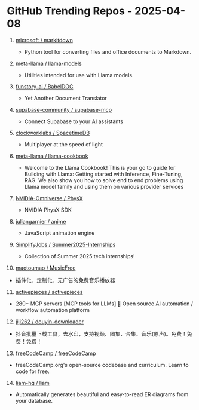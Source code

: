 # GitHub Trending Repos - 2025-04-08

1. [microsoft /    markitdown](https://github.com/microsoft/markitdown)
   - Python tool for converting files and office documents to Markdown.

2. [meta-llama /    llama-models](https://github.com/meta-llama/llama-models)
   - Utilities intended for use with Llama models.

3. [funstory-ai /    BabelDOC](https://github.com/funstory-ai/BabelDOC)
   - Yet Another Document Translator

4. [supabase-community /    supabase-mcp](https://github.com/supabase-community/supabase-mcp)
   - Connect Supabase to your AI assistants

5. [clockworklabs /    SpacetimeDB](https://github.com/clockworklabs/SpacetimeDB)
   - Multiplayer at the speed of light

6. [meta-llama /    llama-cookbook](https://github.com/meta-llama/llama-cookbook)
   - Welcome to the Llama Cookbook! This is your go to guide for Building with Llama: Getting started with Inference, Fine-Tuning, RAG. We also show you how to solve end to end problems using Llama model family and using them on various provider services

7. [NVIDIA-Omniverse /    PhysX](https://github.com/NVIDIA-Omniverse/PhysX)
   - NVIDIA PhysX SDK

8. [juliangarnier /    anime](https://github.com/juliangarnier/anime)
   - JavaScript animation engine

9. [SimplifyJobs /    Summer2025-Internships](https://github.com/SimplifyJobs/Summer2025-Internships)
   - Collection of Summer 2025 tech internships!

10. [maotoumao /    MusicFree](https://github.com/maotoumao/MusicFree)
   - 插件化、定制化、无广告的免费音乐播放器

11. [activepieces /    activepieces](https://github.com/activepieces/activepieces)
   - 280+ MCP servers [MCP tools for LLMs] 🚀 Open source AI automation / workflow automation platform

12. [jiji262 /    douyin-downloader](https://github.com/jiji262/douyin-downloader)
   - 抖音批量下载工具，去水印，支持视频、图集、合集、音乐(原声)。免费！免费！免费！

13. [freeCodeCamp /    freeCodeCamp](https://github.com/freeCodeCamp/freeCodeCamp)
   - freeCodeCamp.org's open-source codebase and curriculum. Learn to code for free.

14. [liam-hq /    liam](https://github.com/liam-hq/liam)
   - Automatically generates beautiful and easy-to-read ER diagrams from your database.

